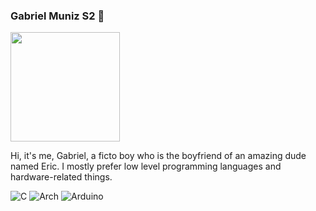 ### Gabriel Muniz S2 👋

<!--
**gabrielficto/gabrielficto** is a ✨ _special_ ✨ repository because its `README.md` (this file) appears on your GitHub profile.

Here are some ideas to get you started:

- 🔭 I’m currently working on ...
- 🌱 I’m currently learning ...
- 👯 I’m looking to collaborate on ...
- 🤔 I’m looking for help with ...
- 💬 Ask me about ...
- 📫 How to reach me: ...
- 😄 Pronouns: ...
- ⚡ Fun fact: ...
-->

<div>
  <img src="https://avatars.githubusercontent.com/u/119897742?v=4" width="175px"/>
</div>

Hi, it's me, Gabriel, a ficto boy who is the boyfriend of an amazing dude named Eric. I mostly prefer low level programming languages and hardware-related things.

 ![C](https://img.shields.io/badge/c-%2300599C.svg?style=for-the-badge&logo=c&logoColor=white)
 ![Arch](https://img.shields.io/badge/Arch%20Linux-1793D1?logo=arch-linux&logoColor=fff&style=for-the-badge)
 ![Arduino](https://img.shields.io/badge/-Arduino-00979D?style=for-the-badge&logo=Arduino&logoColor=white)

